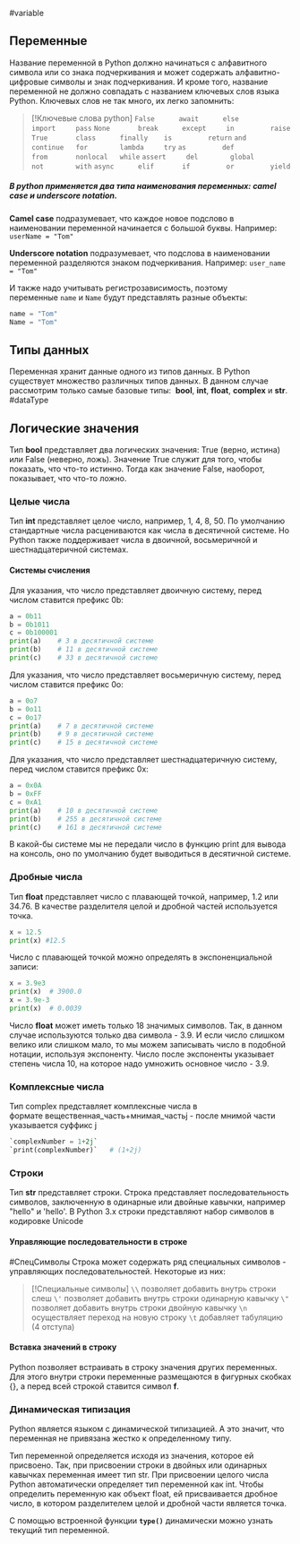 #variable 
## Переменные
Название переменной в Python должно начинаться с алфавитного символа или со знака подчеркивания и может содержать алфавитно-цифровые символы и знак подчеркивания. И кроме того, название переменной не должно совпадать с названием ключевых слов языка Python. Ключевых слов не так много, их легко запомнить:

> [!Ключевые слова python]
> `False      await      else       import     pass`
> `None       break      except     in         raise`
> `True       class      finally    is         return`
> `and        continue   for        lambda     try`
> `as         def        from       nonlocal   while`
> `assert     del        global     not        with`
> `async      elif       if         or         yield`
##### В python применяется два типа наименования переменных: **camel case** и **underscore notation**.

**Camel case** подразумевает, что каждое новое подслово в наименовании переменной начинается с большой буквы. 
Например: `userName = "Tom"`

**Underscore notation** подразумевает, что подслова в наименовании переменной разделяются знаком подчеркивания. Например: `user_name = "Tom"`

И также надо учитывать регистрозависимость, поэтому переменные `name` и `Name` будут представлять разные объекты:

```python
name = "Tom"
Name = "Tom"
```
## Типы данных
Переменная хранит данные одного из типов данных. В Python существует множество различных типов данных. В данном случае рассмотрим только самые базовые типы: 
**bool**, **int**, **float**, **complex** и **str**. #dataType 
## Логические значения
Тип **bool** представляет два логических значения: True (верно, истина) или False (неверно, ложь). Значение True служит для того, чтобы показать, что что-то истинно. Тогда как значение False, наоборот, показывает, что что-то ложно.
### Целые числа
Тип **int** представляет целое число, например, 1, 4, 8, 50.
По умолчанию стандартные числа расцениваются как числа в десятичной системе. Но Python также поддерживает числа в двоичной, восьмеричной и шестнадцатеричной системах.
#### Системы счисления
Для указания, что число представляет двоичную систему, перед числом ставится префикс 0b:

```python
a = 0b11
b = 0b1011
c = 0b100001
print(a)    # 3 в десятичной системе
print(b)    # 11 в десятичной системе
print(c)    # 33 в десятичной системе
```

Для указания, что число представляет восьмеричную систему, перед числом ставится префикс 0o:

```python
a = 0o7
b = 0o11
c = 0o17
print(a)    # 7 в десятичной системе
print(b)    # 9 в десятичной системе
print(c)    # 15 в десятичной системе
```

Для указания, что число представляет шестнадцатеричную систему, перед числом ставится префикс 0x:

```python
a = 0x0A
b = 0xFF
c = 0xA1
print(a)    # 10 в десятичной системе
print(b)    # 255 в десятичной системе
print(c)    # 161 в десятичной системе
```

В какой-бы системе мы не передали число в функцию print для вывода на консоль, оно по умолчанию будет выводиться в десятичной системе.
### Дробные числа
Тип **float** представляет число с плавающей точкой, например, 1.2 или 34.76. В качестве разделителя целой и дробной частей используется точка.

```python
x = 12.5
print(x) #12.5
```

Число с плавающей точкой можно определять в экспоненциальной записи:

```python
x = 3.9e3
print(x)  # 3900.0
x = 3.9e-3
print(x)  # 0.0039
```

Число **float** может иметь только 18 значимых символов. Так, в данном случае используются только два символа - 3.9. И если число слишком велико или слишком мало, то мы можем записывать число в подобной нотации, используя экспоненту. Число после экспоненты указывает степень числа 10, на которое надо умножить основное число - 3.9.
### Комплексные числа
Тип complex представляет комплексные числа в формате вещественная_часть+мнимая_частьj - после мнимой части указывается суффикс j

```python
`complexNumber = 1+2j`
`print(complexNumber)`   # (1+2j)
```
### Строки
Тип **str** представляет строки. Строка представляет последовательность символов, заключенную в одинарные или двойные кавычки, например "hello" и 'hello'. В Python 3.x строки представляют набор символов в кодировке Unicode
#### Управляющие последовательности в строке
#СпецСимволы
Строка может содержать ряд специальных символов - управляющих последовательностей. Некоторые из них: 

> [!Специальные символы]
> `\\` позволяет добавить внутрь строки слеш
> `\'` позволяет добавить внутрь строки одинарную кавычку
> `\"` позволяет добавить внутрь строки двойную кавычку
> `\n` осуществляет переход на новую строку
> `\t` добавляет табуляцию (4 отступа)
#### Вставка значений в строку
Python позволяет встраивать в строку значения других переменных. Для этого внутри строки переменные размещаются в фигурных скобках {}, а перед всей строкой ставится символ **f**.
### Динамическая типизация
Python является языком с динамической типизацией. А это значит, что переменная не привязана жестко к определенному типу.

Тип переменной определяется исходя из значения, которое ей присвоено. Так, при присвоении строки в двойных или одинарных кавычках переменная имеет тип str. При присвоении целого числа Python автоматически определяет тип переменной как int. Чтобы определить переменную как объект float, ей присваивается дробное число, в котором разделителем целой и дробной части является точка.

С помощью встроенной функции **`type()`** динамически можно узнать текущий тип переменной.

